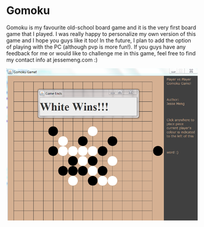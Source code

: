# Gomoku
Gomoku is my favourite old-school board game and it is the very first board game that I played.
I was really happy to personalize my own version of this game and I hope you guys like it too!
In the future, I plan to add the option of playing with the PC (although pvp is more fun!).
If you guys have any feedback for me or would like to challenge me in this game, feel free to find my contact info at jessemeng.com :)


![alt text](https://github.com/JesseMeng/Gomoku/blob/master/demo.png)
